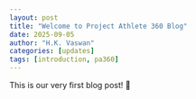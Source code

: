 ```yaml
---
layout: post
title: "Welcome to Project Athlete 360 Blog"
date: 2025-09-05
author: "H.K. Vaswan"
categories: [updates]
tags: [introduction, pa360]
---
```

This is our very first blog post! 🚀
